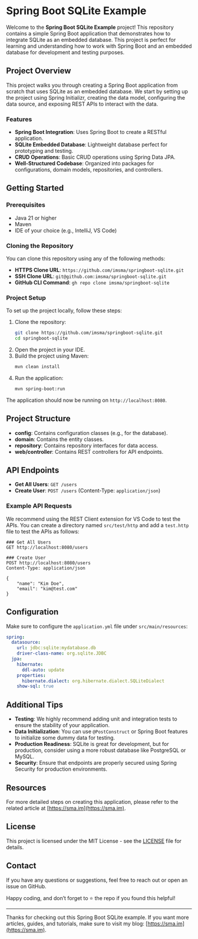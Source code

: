 # Spring Boot SQLite Example

Welcome to the **Spring Boot SQLite Example** project! This repository contains a simple Spring Boot application that demonstrates how to integrate SQLite as an embedded database. This project is perfect for learning and understanding how to work with Spring Boot and an embedded database for development and testing purposes.

## Project Overview

This project walks you through creating a Spring Boot application from scratch that uses SQLite as an embedded database. We start by setting up the project using Spring Initializr, creating the data model, configuring the data source, and exposing REST APIs to interact with the data.

### Features

- **Spring Boot Integration**: Uses Spring Boot to create a RESTful application.
- **SQLite Embedded Database**: Lightweight database perfect for prototyping and testing.
- **CRUD Operations**: Basic CRUD operations using Spring Data JPA.
- **Well-Structured Codebase**: Organized into packages for configurations, domain models, repositories, and controllers.

## Getting Started

### Prerequisites

- Java 21 or higher
- Maven
- IDE of your choice (e.g., IntelliJ, VS Code)

### Cloning the Repository

You can clone this repository using any of the following methods:

- **HTTPS Clone URL**: `https://github.com/imsma/springboot-sqlite.git`
- **SSH Clone URL**: `git@github.com:imsma/springboot-sqlite.git`
- **GitHub CLI Command**: `gh repo clone imsma/springboot-sqlite`

### Project Setup

To set up the project locally, follow these steps:

1. Clone the repository:
   ```sh
   git clone https://github.com/imsma/springboot-sqlite.git
   cd springboot-sqlite
   ```
2. Open the project in your IDE.
3. Build the project using Maven:
   ```sh
   mvn clean install
   ```
4. Run the application:
   ```sh
   mvn spring-boot:run
   ```

The application should now be running on `http://localhost:8080`.

## Project Structure

- **config**: Contains configuration classes (e.g., for the database).
- **domain**: Contains the entity classes.
- **repository**: Contains repository interfaces for data access.
- **web/controller**: Contains REST controllers for API endpoints.

## API Endpoints

- **Get All Users**: `GET /users`
- **Create User**: `POST /users` (Content-Type: `application/json`)

### Example API Requests

We recommend using the REST Client extension for VS Code to test the APIs. You can create a directory named `src/test/http` and add a `test.http` file to test the APIs as follows:

```http
### Get All Users
GET http://localhost:8080/users

### Create User
POST http://localhost:8080/users
Content-Type: application/json

{
    "name": "Kim Doe",
    "email": "kim@test.com"
}
```

## Configuration

Make sure to configure the `application.yml` file under `src/main/resources`:

```yaml
spring:
  datasource:
    url: jdbc:sqlite:mydatabase.db
    driver-class-name: org.sqlite.JDBC
  jpa:
    hibernate:
      ddl-auto: update
    properties:
      hibernate.dialect: org.hibernate.dialect.SQLiteDialect
    show-sql: true
```

## Additional Tips

- **Testing**: We highly recommend adding unit and integration tests to ensure the stability of your application.
- **Data Initialization**: You can use `@PostConstruct` or Spring Boot features to initialize some dummy data for testing.
- **Production Readiness**: SQLite is great for development, but for production, consider using a more robust database like PostgreSQL or MySQL.
- **Security**: Ensure that endpoints are properly secured using Spring Security for production environments.

## Resources

For more detailed steps on creating this application, please refer to the related article at [https://sma.im](https://sma.im).

## License

This project is licensed under the MIT License - see the [LICENSE](LICENSE) file for details.

## Contact

If you have any questions or suggestions, feel free to reach out or open an issue on GitHub.

Happy coding, and don’t forget to ⭐ the repo if you found this helpful!

---

Thanks for checking out this Spring Boot SQLite example. If you want more articles, guides, and tutorials, make sure to visit my blog: [https://sma.im](https://sma.im).
